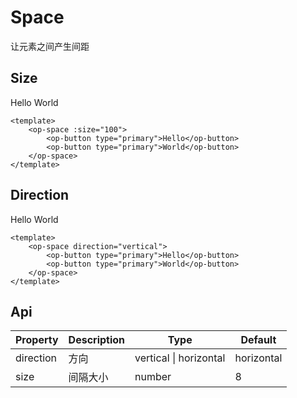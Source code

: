 # Space

让元素之间产生间距

## Size

<op-space :size="100">
    <op-button type="primary">Hello</op-button>
    <op-button type="primary">World</op-button>
</op-space>

```vue
<template>
    <op-space :size="100">
        <op-button type="primary">Hello</op-button>
        <op-button type="primary">World</op-button>
    </op-space>
</template>
```

## Direction

<op-space direction="vertical">
    <op-button type="primary">Hello</op-button>
    <op-button type="primary">World</op-button>
</op-space>

```vue
<template>
    <op-space direction="vertical">
        <op-button type="primary">Hello</op-button>
        <op-button type="primary">World</op-button>
    </op-space>
</template>
```

## Api

| Property  | Description | Type                   | Default    |
| --------- | ----------- | ---------------------- | ---------- |
| direction | 方向        | vertical \| horizontal | horizontal |
| size      | 间隔大小    | number                 | 8          |

